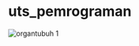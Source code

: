 # uts_pemrograman
![organtubuh 1](https://user-images.githubusercontent.com/75253321/100610559-cd0b9800-32c4-11eb-9223-0bce78dda173.gif) 
